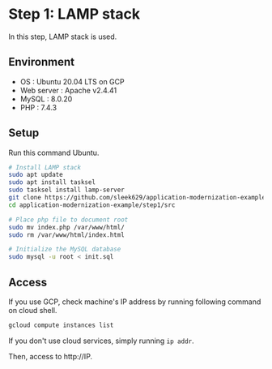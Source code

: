 # Step 1: LAMP stack

In this step, LAMP stack is used.

## Environment

- OS : Ubuntu 20.04 LTS on GCP
- Web server : Apache v2.4.41
- MySQL : 8.0.20
- PHP : 7.4.3

## Setup

Run this command Ubuntu.

```bash
# Install LAMP stack
sudo apt update
sudo apt install tasksel
sudo tasksel install lamp-server
git clone https://github.com/sleek629/application-modernization-example.git
cd application-modernization-example/step1/src

# Place php file to document root
sudo mv index.php /var/www/html/
sudo rm /var/www/html/index.html

# Initialize the MySQL database
sudo mysql -u root < init.sql
```

 ## Access

If you use GCP, check machine's IP address by running following command on cloud shell.

```bash
gcloud compute instances list
```

If you don't use cloud services, simply running `ip addr`.



Then, access to http://IP.